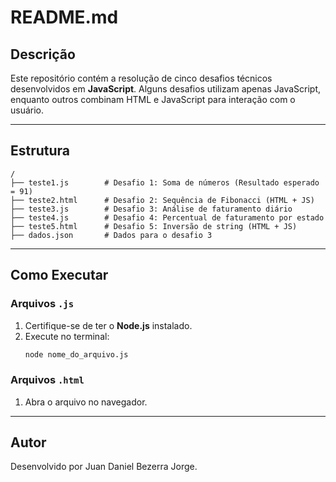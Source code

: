 # README.md

## Descrição

Este repositório contém a resolução de cinco desafios técnicos desenvolvidos em **JavaScript**. Alguns desafios utilizam apenas JavaScript, enquanto outros combinam HTML e JavaScript para interação com o usuário.

---

## Estrutura

```plaintext
/
├── teste1.js        # Desafio 1: Soma de números (Resultado esperado = 91)
├── teste2.html      # Desafio 2: Sequência de Fibonacci (HTML + JS)
├── teste3.js        # Desafio 3: Análise de faturamento diário
├── teste4.js        # Desafio 4: Percentual de faturamento por estado
├── teste5.html      # Desafio 5: Inversão de string (HTML + JS)
├── dados.json       # Dados para o desafio 3
```

---

## Como Executar

### Arquivos `.js`

1. Certifique-se de ter o **Node.js** instalado.
2. Execute no terminal:
   ```bash
   node nome_do_arquivo.js
   ```

### Arquivos `.html`

1. Abra o arquivo no navegador.

---

## Autor

Desenvolvido por Juan Daniel Bezerra Jorge.
